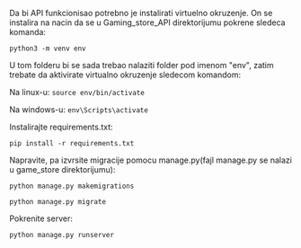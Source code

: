 Da bi API funkcionisao potrebno je instalirati virtuelno okruzenje. On se instalira na nacin da se u Gaming_store_API direktorijumu pokrene sledeca komanda:

`python3 -m venv env`

U tom folderu bi se sada trebao nalaziti folder pod imenom "env", zatim trebate da aktivirate virtualno okruzenje sledecom komandom:

Na linux-u: `source env/bin/activate`

Na windows-u: `env\Scripts\activate`

Instalirajte requirements.txt:

`pip install -r requirements.txt`

Napravite, pa izvrsite migracije pomocu manage.py(fajl manage.py se nalazi u game_store direktorijumu):

`python manage.py makemigrations`

`python manage.py migrate` 

Pokrenite server:

`python manage.py runserver`
